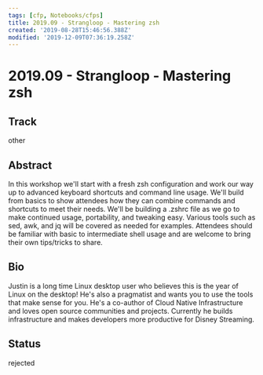 ```yaml
---
tags: [cfp, Notebooks/cfps]
title: 2019.09 - Strangloop - Mastering zsh
created: '2019-08-28T15:46:56.388Z'
modified: '2019-12-09T07:36:19.258Z'
---
```


# 2019.09 - Strangloop - Mastering zsh

## Track
other

## Abstract
In this workshop we'll start with a fresh zsh configuration and work our way up to advanced keyboard shortcuts and command line usage. We'll build from basics to show attendees how they can combine commands and shortcuts to meet their needs. We'll be building a .zshrc file as we go to make continued usage, portability, and tweaking easy. Various tools such as sed, awk, and jq will be covered as needed for examples. Attendees should be familiar with basic to intermediate shell usage and are welcome to bring their own tips/tricks to share.

## Bio
Justin is a long time Linux desktop user who believes this is the year of Linux on the desktop! He's also a pragmatist and wants you to use the tools that make sense for you. He's a co-author of Cloud Native Infrastructure and loves open source communities and projects. Currently he builds infrastructure and makes developers more productive for Disney Streaming.

## Status
rejected
